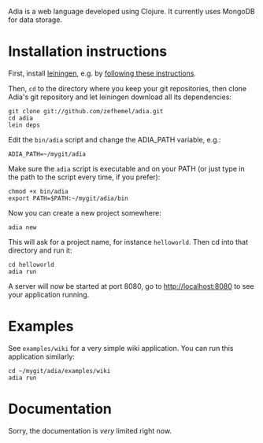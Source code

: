 Adia is a web language developed using Clojure. It currently uses MongoDB for data storage.

Installation instructions
=========================

First, install [leiningen](http://github.com/technomancy/leiningen), e.g. by [following these instructions](http://zef.me/2470/building-clojure-projects-with-leiningen).

Then, `cd` to the directory where you keep your git repositories, then clone
Adia's git repository and let leiningen download all its dependencies:

    git clone git://github.com/zefhemel/adia.git
    cd adia
    lein deps

Edit the `bin/adia` script and change the ADIA_PATH variable, e.g.:

    ADIA_PATH=~/mygit/adia

Make sure the `adia` script is executable and on your PATH (or just type in the path to the script every time, if you prefer):

    chmod +x bin/adia
    export PATH=$PATH:~/mygit/adia/bin

Now you can create a new project somewhere:

    adia new

This will ask for a project name, for instance `helloworld`. Then cd into that directory and run it:

    cd helloworld
    adia run

A server will now be started at port 8080, go to [http://localhost:8080](http://localhost:8080) to see your application running. 

Examples
========

See `examples/wiki` for a very simple wiki application. You can run this application similarly:

    cd ~/mygit/adia/examples/wiki
    adia run

Documentation
=============

Sorry, the documentation is *very* limited right now.
